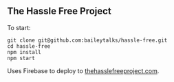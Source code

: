 ## The Hassle Free Project

To start:
```
git clone git@github.com:baileytalks/hassle-free.git
cd hassle-free
npm install
npm start
```
Uses Firebase to deploy to [thehasslefreeproject.com](https://thehasslefreeproject.com/).
